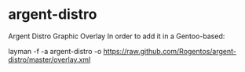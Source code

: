 argent-distro
=============

Argent Distro Graphic Overlay
In order to add it in a Gentoo-based:

layman -f -a argent-distro -o https://raw.github.com/Rogentos/argent-distro/master/overlay.xml
